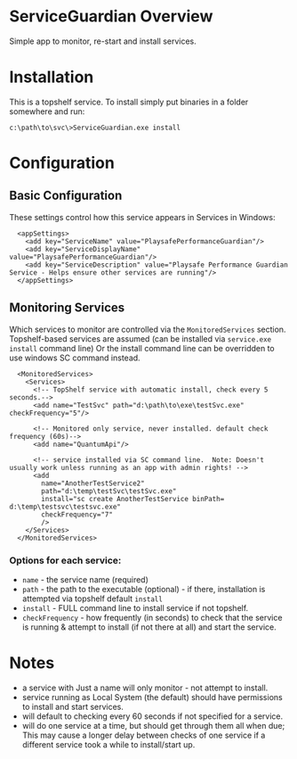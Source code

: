 # ServiceGuardian Overview

Simple app to monitor, re-start and install services.

# Installation

This is a topshelf service.  To install simply put binaries in a folder somewhere and run:

`c:\path\to\svc\>ServiceGuardian.exe install`

# Configuration

## Basic Configuration

These settings control how this service appears in Services in Windows:

```
  <appSettings>
    <add key="ServiceName" value="PlaysafePerformanceGuardian"/>
    <add key="ServiceDisplayName" value="PlaysafePerformanceGuardian"/>
    <add key="ServiceDescription" value="Playsafe Performance Guardian Service - Helps ensure other services are running"/>    
  </appSettings>
```

## Monitoring Services

Which services to monitor are controlled via the `MonitoredServices` section.
Topshelf-based services are assumed (can be installed via `service.exe install` command line)
Or the install command line can be overridden to use windows SC command instead.
```
  <MonitoredServices>
    <Services>      
      <!-- TopShelf service with automatic install, check every 5 seconds.-->
      <add name="TestSvc" path="d:\path\to\exe\testSvc.exe" checkFrequency="5"/>
      
      <!-- Monitored only service, never installed. default check frequency (60s)-->
      <add name="QuantumApi"/>

      <!-- service installed via SC command line.  Note: Doesn't usually work unless running as an app with admin rights! -->
      <add 
        name="AnotherTestService2" 
        path="d:\temp\testSvc\testSvc.exe" 
        install="sc create AnotherTestService binPath= d:\temp\testsvc\testsvc.exe"
        checkFrequency="7"
        />      
    </Services>
  </MonitoredServices>
```

### Options for each service:
* `name` - the service name (required)
* `path` - the path to the executable (optional) - if there, installation is attempted 
  via topshelf default `install`
* `install` - FULL command line to install service if not topshelf.
* `checkFrequency` - how frequently (in seconds) to check that the service is running & attempt to 
  install (if not there at all) and start the service.
  
# Notes
* a service with Just a name will only monitor - not attempt to install.
* service running as Local System (the default) should have permissions to install and start services. 
* will default to checking every 60 seconds if not specified for a service.
* will do one service at a time, but should get through them all when due;  This may cause a longer delay between 
  checks of one service if a different service took a while to install/start up.